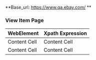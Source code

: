 **Base_url: https://www.qa.ebay.com/ **
### View Item Page
                    
WebElement         | Xpath Expression   | 
------------- | -------------   |
Content Cell  | Content Cell    |
Content Cell  | Content Cell    |
